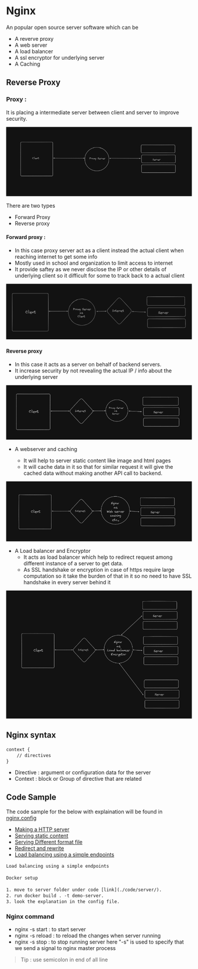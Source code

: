 # Nginx

An popular open source server software which can be

- A reverve proxy
- A web server
- A load balancer
- A ssl encryptor for underlying server
- A Caching

## Reverse Proxy

### Proxy :

It is placing a intermediate server between client and server to improve security.

![proxy](./images/proxy.png)

There are two types

- Forward Proxy
- Reverse proxy

#### Forward proxy :

- In this case proxy server act as a client instead the actual client when reaching internet to get some info
- Mostly used in school and organization to limit access to internet
- It provide saftey as we never disclose the IP or other details of underlying client so it difficult for some to track back to a actual client

![forward-proxy](./images/forward-proxy.png)

#### Reverse proxy

- In this case it acts as a server on behalf of backend servers.
- It increase security by not revealing the actual IP / info about the underlying server

![reverse-proxy](./images/reverse-proxy.png)

- A webserver and caching

  - It will help to server static content like image and html pages
  - It will cache data in it so that for similar request it will give the cached data without making another API call to backend.

![reverse-proxy-1](./images/reverse-proxy-1.png)

- A Load balancer and Encryptor
  - It acts as load balancer which help to redirect request among different instance of a server to get data.
  - As SSL handshake or encryption in case of https require large computation so it take the burden of that in it so no need to have SSL handshake in every server behind it

![reverse-proxy-2](./images/reverse-proxy-2.png)

## Nginx syntax

```
context {
    // directives
}
```

- Directive : argument or configuration data for the server
- Context : block or Group of directive that are related

## Code Sample

The code sample for the below with explaination will be found in [nginx.config](./nginx%20config/conf/nginx.conf)

- [Making a HTTP server](./nginx%20config/conf/nginx.conf#L1)
- [Serving static content](./nginx%20config/conf/nginx.conf#L12)
- [Serving Different format file](./nginx%20config/conf/nginx.conf#L29)
- [Redirect and rewrite](./nginx%20config/conf/nginx.conf#L30)
- [Load balancing using a simple endpoints](./nginx%20config/conf/nginx.conf#L79)

```
Load balancing using a simple endpoints

Docker setup

1. move to server folder under code [link](./code/server/).
2. run docker build . -t demo-server.
3. look the explanation in the config file.
```

### Nginx command

- nginx -s start : to start server
- nginx -s reload : to reload the changes when server running
- nginx -s stop : to stop running server
here "-s" is used to specify that we send a signal to nginx master process

> Tip : use semicolon in end of all line
